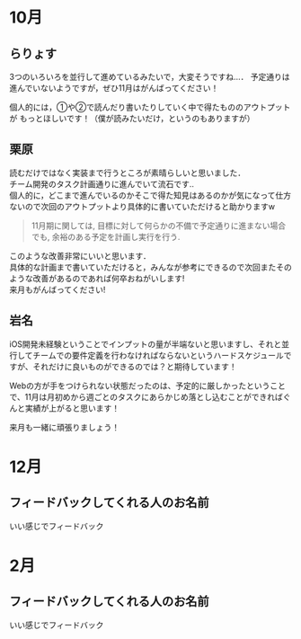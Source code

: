 # 10月

## らりょす

3つのいろいろを並行して進めているみたいで，大変そうですね…．
予定通りは進んでいないようですが，ぜひ11月はがんばってください！

個人的には，①や②で読んだり書いたりしていく中で得たもののアウトプットが
もっとほしいです！（僕が読みたいだけ，というのもありますが）

## 栗原
読むだけではなく実装まで行うところが素晴らしいと思いました．  
チーム開発のタスク計画通りに進んでいて流石です‥  
個人的に，どこまで進んでいるのかそこで得た知見はあるのかが気になって仕方ないので次回のアウトプットより具体的に書いていただけると助かりますw

>  11月期に関しては, 目標に対して何らかの不備で予定通りに進まない場合でも, 余裕のある予定を計画し実行を行う.

このような改善非常にいいと思います．  
具体的な計画まで書いていただけると，みんなが参考にできるので次回またそのような改善があるのであれば何卒おねがいします!  
来月もがんばってください!

## 岩名
iOS開発未経験ということでインプットの量が半端ないと思いますし、それと並行してチームでの要件定義を行わなければならないというハードスケジュールですが、それだけに良いものができるのでは？と期待しています！

Webの方が手をつけられない状態だったのは、予定的に厳しかったということで、11月は月初めから週ごとのタスクにあらかじめ落とし込むことができればぐんと実績が上がると思います！

来月も一緒に頑張りましょう！

# 12月

## フィードバックしてくれる人のお名前

いい感じでフィードバック

# 2月

## フィードバックしてくれる人のお名前

いい感じでフィードバック
